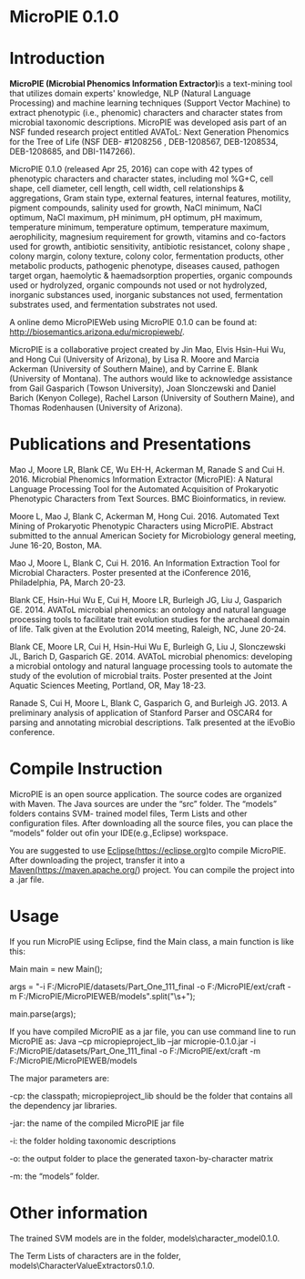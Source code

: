 MicroPIE 0.1.0
=========================================


Introduction
====================
<B>MicroPIE (Microbial Phenomics Information Extractor)</B>is a text-mining tool that utilizes domain experts' knowledge, NLP (Natural Language Processing) and machine learning techniques (Support Vector Machine) to extract phenotypic (i.e., phenomic) characters and character states from microbial taxonomic descriptions. MicroPIE was developed asis part of an NSF funded research project entitled AVAToL: Next Generation Phenomics for the Tree of Life (NSF DEB- #1208256 , DEB-1208567, DEB-1208534, DEB-1208685, and DBI-1147266).

MicroPIE 0.1.0 (released Apr 25, 2016) can cope with 42 types of phenotypic characters and character states, including mol %G+C, cell shape, cell diameter, cell length, cell width, cell relationships & aggregations, Gram stain type, external features, internal features, motility, pigment compounds, salinity used for growth, NaCl minimum, NaCl optimum, NaCl maximum, pH minimum, pH optimum, pH maximum, temperature minimum, temperature optimum, temperature maximum, aerophilicity, magnesium requirement for growth, vitamins and co-factors used for growth, antibiotic sensitivity, antibiotic resistancet, colony shape , colony margin, colony texture, colony color, fermentation products, other metabolic products, pathogenic phenotype, diseases caused, pathogen target organ, haemolytic & haemadsorption properties, organic compounds used or hydrolyzed, organic compounds not used or not hydrolyzed, inorganic substances used, inorganic substances not used, fermentation substrates used, and fermentation substrates not used.

A online demo MicroPIEWeb using MicroPIE 0.1.0 can be found at: <a href="http://biosemantics.arizona.edu/micropieweb/" title="MicroPIE Web Project">http://biosemantics.arizona.edu/micropieweb/</a>.

MicroPIE is a collaborative project created by Jin Mao, Elvis Hsin-Hui Wu, and Hong Cui (University of Arizona), by Lisa R. Moore and Marcia Ackerman (University of Southern Maine), and by Carrine E. Blank (University of Montana).  The authors would like to acknowledge assistance from Gail Gasparich (Towson University), Joan Slonczewski  and Daniel Barich (Kenyon College), Rachel Larson (University of Southern Maine), and Thomas Rodenhausen (University of Arizona).

Publications and Presentations
=================
Mao J, Moore LR, Blank CE, Wu EH-H, Ackerman M, Ranade S and Cui H.  2016.  Microbial Phenomics Information Extractor (MicroPIE): A Natural Language Processing Tool for the Automated Acquisition of Prokaryotic Phenotypic Characters from Text Sources. BMC Bioinformatics, in review.

Moore L, Mao J, Blank C, Ackerman M, Hong Cui.  2016.  Automated Text Mining of Prokaryotic Phenotypic Characters using MicroPIE.  Abstract submitted to the annual American Society for Microbiology general meeting, June 16-20, Boston, MA.

Mao J, Moore L, Blank C, Cui H.  2016.  An Information Extraction Tool for Microbial Characters.  Poster presented at the iConference 2016, Philadelphia, PA, March 20-23.

Blank CE, Hsin-Hui Wu E, Cui H, Moore LR, Burleigh JG, Liu J, Gasparich GE.  2014.  AVAToL microbial phenomics: an ontology and natural language processing tools to facilitate trait evolution studies for the archaeal domain of life.  Talk given at the Evolution 2014 meeting, Raleigh, NC, June 20-24.

Blank CE, Moore LR, Cui H, Hsin-Hui Wu E, Burleigh G, Liu J, Slonczewski JL, Barich D, Gasparich GE.  2014.  AVAToL microbial phenomics: developing a microbial ontology and natural language processing tools to automate the study of the evolution of microbial traits.  Poster presented at the Joint Aquatic Sciences Meeting, Portland, OR, May 18-23.

Ranade S, Cui H, Moore L, Blank C, Gasparich G, and Burleigh JG.  2013. A preliminary analysis of application of Stanford Parser and OSCAR4 for parsing and annotating microbial descriptions. Talk presented at the iEvoBio conference.

Compile Instruction
====================
MicroPIE is an open source application. The source codes are organized with Maven. The Java sources are under the “src” folder. The “models” folders contains SVM- trained model files, Term Lists and other configuration files. After downloading all the source files, you can place the “models” folder out ofin your IDE(e.g.,Eclipse)  workspace.

You are suggested to use <a href="https://eclipse.org">Eclipse(https://eclipse.org)</a>to compile MicroPIE. After downloading the project, transfer it into a <a href="https://maven.apache.org/">Maven(https://maven.apache.org/)</a> project. You can compile the project into a .jar file.

Usage
====================
If you run MicroPIE using Eclipse, find the Main class, a main function is like this:

Main main = new Main();

args = "-i F:/MicroPIE/datasets/Part_One_111_final -o F:/MicroPIE/ext/craft -m F:/MicroPIE/MicroPIEWEB/models".split("\\s+");
		
main.parse(args);

If you have compiled MicroPIE as a jar file, you can use command line to run MicroPIE as:
	Java –cp micropieproject_lib –jar micropie-0.1.0.jar -i F:/MicroPIE/datasets/Part_One_111_final -o F:/MicroPIE/ext/craft -m F:/MicroPIE/MicroPIEWEB/models

The major parameters are:

-cp: the classpath;  micropieproject_lib should be the folder that contains all the dependency jar libraries.

-jar: the name of the compiled MicroPIE jar file

-i: the folder holding taxonomic descriptions

-o: the output folder to place the generated taxon-by-character matrix

-m: the “models” folder.



Other information
=========
The trained SVM models are in the folder, models\character_model0.1.0.

The Term Lists of characters are in the folder, models\CharacterValueExtractors0.1.0.
